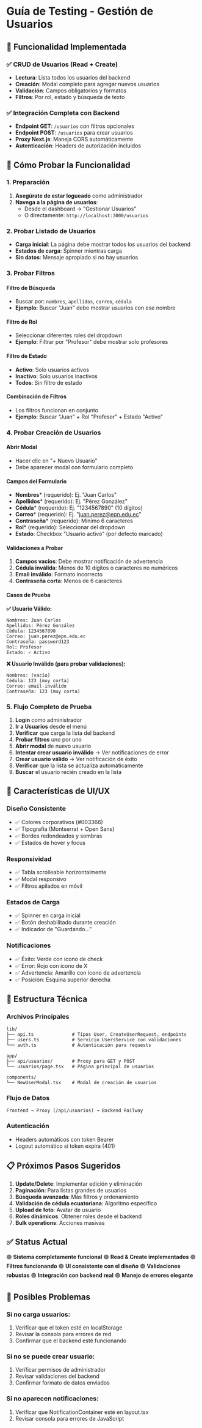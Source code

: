 # Guía de Testing - Gestión de Usuarios

## 🎯 **Funcionalidad Implementada**

### ✅ **CRUD de Usuarios (Read + Create)**
- **Lectura**: Lista todos los usuarios del backend
- **Creación**: Modal completo para agregar nuevos usuarios
- **Validación**: Campos obligatorios y formatos
- **Filtros**: Por rol, estado y búsqueda de texto

### ✅ **Integración Completa con Backend**
- **Endpoint GET**: `/usuarios` con filtros opcionales
- **Endpoint POST**: `/usuarios` para crear usuarios
- **Proxy Next.js**: Maneja CORS automáticamente
- **Autenticación**: Headers de autorización incluidos

## 🧪 **Cómo Probar la Funcionalidad**

### **1. Preparación**
1. **Asegúrate de estar logueado** como administrador
2. **Navega a la página de usuarios**: 
   - Desde el dashboard → "Gestionar Usuarios"
   - O directamente: `http://localhost:3000/usuarios`

### **2. Probar Listado de Usuarios**
- **Carga inicial**: La página debe mostrar todos los usuarios del backend
- **Estados de carga**: Spinner mientras carga
- **Sin datos**: Mensaje apropiado si no hay usuarios

### **3. Probar Filtros**
#### **Filtro de Búsqueda**
- Buscar por: `nombres`, `apellidos`, `correo`, `cédula`
- **Ejemplo**: Buscar "Juan" debe mostrar usuarios con ese nombre

#### **Filtro de Rol**
- Seleccionar diferentes roles del dropdown
- **Ejemplo**: Filtrar por "Profesor" debe mostrar solo profesores

#### **Filtro de Estado**
- **Activo**: Solo usuarios activos
- **Inactivo**: Solo usuarios inactivos
- **Todos**: Sin filtro de estado

#### **Combinación de Filtros**
- Los filtros funcionan en conjunto
- **Ejemplo**: Buscar "Juan" + Rol "Profesor" + Estado "Activo"

### **4. Probar Creación de Usuarios**

#### **Abrir Modal**
- Hacer clic en "+ Nuevo Usuario"
- Debe aparecer modal con formulario completo

#### **Campos del Formulario**
- **Nombres*** (requerido): Ej. "Juan Carlos"
- **Apellidos*** (requerido): Ej. "Pérez González"  
- **Cédula*** (requerido): Ej. "1234567890" (10 dígitos)
- **Correo*** (requerido): Ej. "juan.perez@epn.edu.ec"
- **Contraseña*** (requerido): Mínimo 6 caracteres
- **Rol*** (requerido): Seleccionar del dropdown
- **Estado**: Checkbox "Usuario activo" (por defecto marcado)

#### **Validaciones a Probar**
1. **Campos vacíos**: Debe mostrar notificación de advertencia
2. **Cédula inválida**: Menos de 10 dígitos o caracteres no numéricos
3. **Email inválido**: Formato incorrecto
4. **Contraseña corta**: Menos de 6 caracteres

#### **Casos de Prueba**

**✅ Usuario Válido:**
```
Nombres: Juan Carlos
Apellidos: Pérez González
Cédula: 1234567890
Correo: juan.perez@epn.edu.ec
Contraseña: password123
Rol: Profesor
Estado: ✓ Activo
```

**❌ Usuario Inválido (para probar validaciones):**
```
Nombres: (vacío)
Cédula: 123 (muy corta)
Correo: email-inválido
Contraseña: 123 (muy corta)
```

### **5. Flujo Completo de Prueba**

1. **Login** como administrador
2. **Ir a Usuarios** desde el menú
3. **Verificar** que carga la lista del backend
4. **Probar filtros** uno por uno
5. **Abrir modal** de nuevo usuario
6. **Intentar crear usuario inválido** → Ver notificaciones de error
7. **Crear usuario válido** → Ver notificación de éxito
8. **Verificar** que la lista se actualiza automáticamente
9. **Buscar** el usuario recién creado en la lista

## 🎨 **Características de UI/UX**

### **Diseño Consistente**
- ✅ Colores corporativos (#003366)
- ✅ Tipografía (Montserrat + Open Sans)
- ✅ Bordes redondeados y sombras
- ✅ Estados de hover y focus

### **Responsividad**
- ✅ Tabla scrolleable horizontalmente
- ✅ Modal responsivo
- ✅ Filtros apilados en móvil

### **Estados de Carga**
- ✅ Spinner en carga inicial
- ✅ Botón deshabilitado durante creación
- ✅ Indicador de "Guardando..."

### **Notificaciones**
- ✅ Éxito: Verde con ícono de check
- ✅ Error: Rojo con ícono de X
- ✅ Advertencia: Amarillo con ícono de advertencia
- ✅ Posición: Esquina superior derecha

## 🔧 **Estructura Técnica**

### **Archivos Principales**
```
lib/
├── api.ts              # Tipos User, CreateUserRequest, endpoints
├── users.ts            # Servicio UsersService con validaciones
└── auth.ts             # Autenticación para requests

app/
├── api/usuarios/       # Proxy para GET y POST
└── usuarios/page.tsx   # Página principal de usuarios

components/
└── NewUserModal.tsx    # Modal de creación de usuarios
```

### **Flujo de Datos**
```
Frontend → Proxy (/api/usuarios) → Backend Railway
```

### **Autenticación**
- Headers automáticos con token Bearer
- Logout automático si token expira (401)

## 📋 **Próximos Pasos Sugeridos**

1. **Update/Delete**: Implementar edición y eliminación
2. **Paginación**: Para listas grandes de usuarios
3. **Búsqueda avanzada**: Más filtros y ordenamiento
4. **Validación de cédula ecuatoriana**: Algoritmo específico
5. **Upload de foto**: Avatar de usuario
6. **Roles dinámicos**: Obtener roles desde el backend
7. **Bulk operations**: Acciones masivas

## ✅ **Status Actual**

🟢 **Sistema completamente funcional**
🟢 **Read & Create implementados**
🟢 **Filtros funcionando**
🟢 **UI consistente con el diseño**
🟢 **Validaciones robustas**
🟢 **Integración con backend real**
🟢 **Manejo de errores elegante**

## 🚨 **Posibles Problemas**

### **Si no carga usuarios:**
1. Verificar que el token esté en localStorage
2. Revisar la consola para errores de red
3. Confirmar que el backend esté funcionando

### **Si no se puede crear usuario:**
1. Verificar permisos de administrador
2. Revisar validaciones del backend
3. Confirmar formato de datos enviados

### **Si no aparecen notificaciones:**
1. Verificar que NotificationContainer esté en layout.tsx
2. Revisar consola para errores de JavaScript